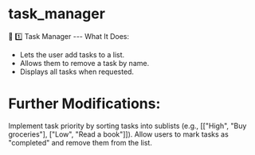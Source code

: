 # task_manager

📌 1️⃣ Task Manager ---
What It Does:

- Lets the user add tasks to a list.
- Allows them to remove a task by name.
- Displays all tasks when requested.

# Further Modifications:

Implement task priority by sorting tasks into sublists (e.g., [["High", "Buy groceries"], ["Low", "Read a book"]]).
Allow users to mark tasks as "completed" and remove them from the list.
